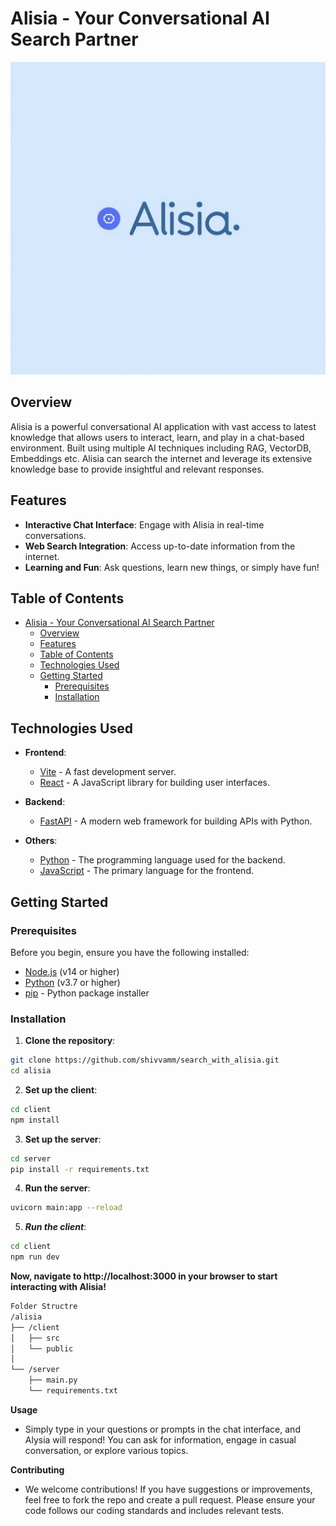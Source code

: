 # Alisia - Your Conversational AI Search Partner

<img src="client/public/alisia.jpeg" alt="Alisia Logo" width="800" height="500">

## Overview

Alisia is a powerful conversational AI application with vast access to latest knowledge that allows users to interact, learn, and play in a chat-based environment. Built using multiple AI techniques including RAG, VectorDB, Embeddings etc. Alisia can search the internet and leverage its extensive knowledge base to provide insightful and relevant responses.

## Features

- **Interactive Chat Interface**: Engage with Alisia in real-time conversations.
- **Web Search Integration**: Access up-to-date information from the internet.
- **Learning and Fun**: Ask questions, learn new things, or simply have fun!

## Table of Contents

- [Alisia - Your Conversational AI Search Partner](#alisia---your-conversational-ai-search-partner)
  - [Overview](#overview)
  - [Features](#features)
  - [Table of Contents](#table-of-contents)
  - [Technologies Used](#technologies-used)
  - [Getting Started](#getting-started)
    - [Prerequisites](#prerequisites)
    - [Installation](#installation)

## Technologies Used

- **Frontend**:

  - [Vite](https://vitejs.dev/) - A fast development server.
  - [React](https://reactjs.org/) - A JavaScript library for building user interfaces.

- **Backend**:
  - [FastAPI](https://fastapi.tiangolo.com/) - A modern web framework for building APIs with Python.
- **Others**:
  - [Python](https://www.python.org/) - The programming language used for the backend.
  - [JavaScript](https://developer.mozilla.org/en-US/docs/Web/JavaScript) - The primary language for the frontend.

## Getting Started

### Prerequisites

Before you begin, ensure you have the following installed:

- [Node.js](https://nodejs.org/) (v14 or higher)
- [Python](https://www.python.org/downloads/) (v3.7 or higher)
- [pip](https://pip.pypa.io/en/stable/) - Python package installer

### Installation

1. **Clone the repository**:

```bash
git clone https://github.com/shivvamm/search_with_alisia.git
cd alisia
```

2. **Set up the client**:

```bash
cd client
npm install
```

3. **Set up the server**:

```bash
cd server
pip install -r requirements.txt
```

4. **Run the server**:

```bash
uvicorn main:app --reload
```

5. **_Run the client_**:

```bash
cd client
npm run dev
```

**Now, navigate to http://localhost:3000 in your browser to start interacting with Alisia!**

```bash
Folder Structre
/alisia
├── /client
│   ├── src
│   └── public
│
└── /server
    ├── main.py
    └── requirements.txt
```

**Usage**

- Simply type in your questions or prompts in the chat interface, and Alysia will respond! You can ask for information, engage in casual conversation, or explore various topics.

**Contributing**

- We welcome contributions! If you have suggestions or improvements, feel free to fork the repo and create a pull request. Please ensure your code follows our coding standards and includes relevant tests.
